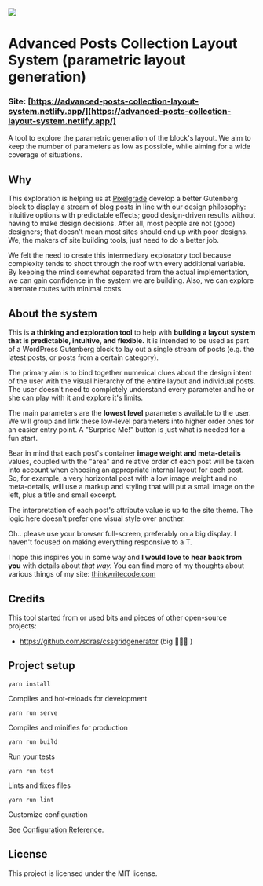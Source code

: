 <a href="https://www.netlify.com">
  <img src="https://www.netlify.com/img/global/badges/netlify-color-accent.svg"/>
</a>

# Advanced Posts Collection Layout System (parametric layout generation)

### Site: [https://advanced-posts-collection-layout-system.netlify.app/](https://advanced-posts-collection-layout-system.netlify.app/)

A tool to explore the parametric generation of the block's layout. We aim to keep the number of parameters as low as possible, while aiming for a wide coverage of situations.

## Why

This exploration is helping us at [Pixelgrade](https://pixelgrade.com) develop a better Gutenberg block to display a stream of blog posts in line with our design philosophy: intuitive options with predictable effects; good design-driven results without having to make design decisions. After all, most people are not (good) designers; that doesn't mean most sites should end up with poor designs. We, the makers of site building tools, just need to do a better job.

We felt the need to create this intermediary exploratory tool because complexity tends to shoot through the roof with every additional variable. By keeping the mind somewhat separated from the actual implementation, we can gain confidence in the system we are building. Also, we can explore alternate routes with minimal costs.

## About the system

This is **a thinking and exploration tool** to help with **building a layout system that is predictable, intuitive, and flexible.** It is intended to be used as part of a WordPress Gutenberg block to lay out a single stream of posts (e.g. the latest posts, or posts from a certain category).

The primary aim is to bind together numerical clues about the design intent of the user with the visual hierarchy of the entire layout and individual posts. The user doesn't need to completely understand every parameter and he or she can play with it and explore it's limits.

The main parameters are the **lowest level** parameters available to the user. We will group and link these low-level parameters into higher order ones for an easier entry point. A "Surprise Me!" button is just what is needed for a fun start.

Bear in mind that each post's container **image weight and meta-details** values, coupled with the "area" and relative order of each post will be taken into account when choosing an appropriate internal layout for each post. So, for example, a very horizontal post with a low image weight and no meta-details, will use a markup and styling that will put a small image on the left, plus a title and small excerpt.

The interpretation of each post's attribute value is up to the site theme. The logic here doesn't prefer one visual style over another.

Oh.. please use your browser full-screen, preferably on a big display. I haven't focused on making everything responsive to a T.

I hope this inspires you in some way and **I would love to hear back from you** with details about *that way.* You can find more of my thoughts about various things of my site: [thinkwritecode.com](https://thinkwritecode.com)

## Credits

This tool started from or used bits and pieces of other open-source projects:
- https://github.com/sdras/cssgridgenerator (big 👏👏👏 )

## Project setup

```
yarn install
```

Compiles and hot-reloads for development

```
yarn run serve
```

Compiles and minifies for production

```
yarn run build
```

Run your tests

```
yarn run test
```

Lints and fixes files

```
yarn run lint
```

Customize configuration

See [Configuration Reference](https://cli.vuejs.org/config/).

## License

This project is licensed under the MIT license.
